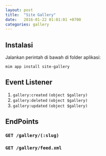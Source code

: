 ```yaml
---
layout: post
title:  "Site Gallery"
date:   2016-01-22 01:01:01 +0700
categories: gallery
---
```


## Instalasi

Jalankan perintah di bawah di folder aplikasi:

```
mim app install site-gallery
```

## Event Listener

1. `gallery:created` `(object $gallery)`
1. `gallery:deleted` `(object $gallery)`
1. `gallery:updated` `(object $gallery)`

## EndPoints

### `GET /gallery/(:slug)`

### `GET /gallery/feed.xml`